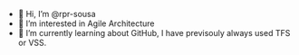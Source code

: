 - 👋 Hi, I’m @rpr-sousa
- 👀 I’m interested in Agile Architecture
- 🌱 I’m currently learning about GitHub, I have previsouly always used TFS or VSS.
